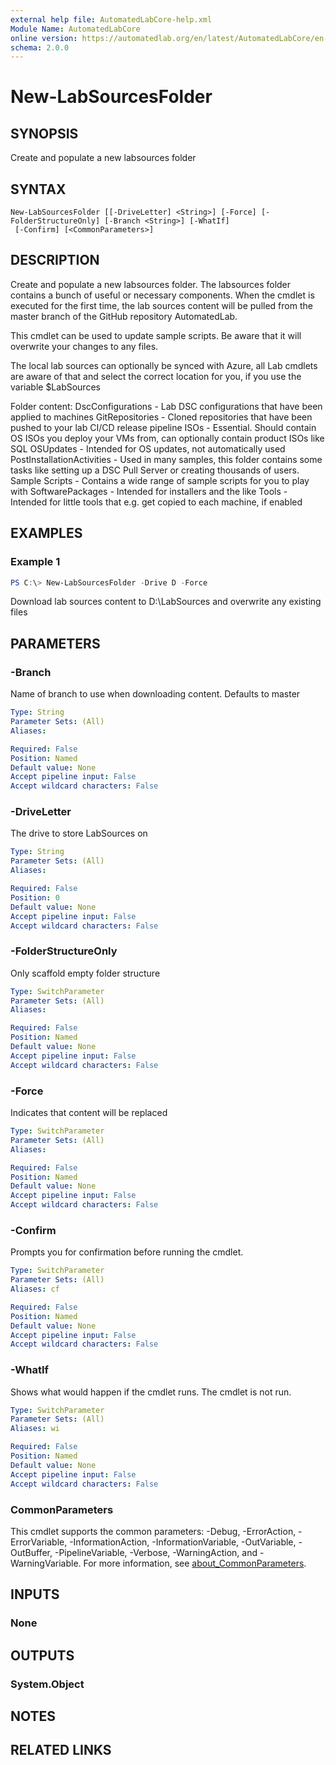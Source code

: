 ```yaml
---
external help file: AutomatedLabCore-help.xml
Module Name: AutomatedLabCore
online version: https://automatedlab.org/en/latest/AutomatedLabCore/en-us/New-LabSourcesFolder
schema: 2.0.0
---
```


# New-LabSourcesFolder

## SYNOPSIS
Create and populate a new labsources folder

## SYNTAX

```
New-LabSourcesFolder [[-DriveLetter] <String>] [-Force] [-FolderStructureOnly] [-Branch <String>] [-WhatIf]
 [-Confirm] [<CommonParameters>]
```

## DESCRIPTION
Create and populate a new labsources folder. The labsources folder contains a bunch
of useful or necessary components. When the cmdlet is executed for the first time, the
lab sources content will be pulled from the master branch of the GitHub repository AutomatedLab.

This cmdlet can be used to update sample scripts. Be aware that it will overwrite your changes to any files.

The local lab sources can optionally be synced with Azure, all Lab cmdlets are aware of that and select the
correct location for you, if you use the variable $LabSources

Folder content:
DscConfigurations - Lab DSC configurations that have been applied to machines
GitRepositories - Cloned repositories that have been pushed to your lab CI/CD release pipeline
ISOs - Essential. Should contain OS ISOs you deploy your VMs from, can optionally contain product ISOs like SQL
OSUpdates - Intended for OS updates, not automatically used
PostInstallationActivities - Used in many samples, this folder contains some tasks like setting up a DSC Pull Server or creating thousands of users.
Sample Scripts - Contains a wide range of sample scripts for you to play with
SoftwarePackages - Intended for installers and the like
Tools - Intended for little tools that e.g. get copied to each machine, if enabled

## EXAMPLES

### Example 1
```powershell
PS C:\> New-LabSourcesFolder -Drive D -Force
```

Download lab sources content to D:\LabSources and overwrite any existing files

## PARAMETERS

### -Branch
Name of branch to use when downloading content. Defaults to master

```yaml
Type: String
Parameter Sets: (All)
Aliases:

Required: False
Position: Named
Default value: None
Accept pipeline input: False
Accept wildcard characters: False
```

### -DriveLetter
The drive to store LabSources on

```yaml
Type: String
Parameter Sets: (All)
Aliases:

Required: False
Position: 0
Default value: None
Accept pipeline input: False
Accept wildcard characters: False
```

### -FolderStructureOnly
Only scaffold empty folder structure

```yaml
Type: SwitchParameter
Parameter Sets: (All)
Aliases:

Required: False
Position: Named
Default value: None
Accept pipeline input: False
Accept wildcard characters: False
```

### -Force
Indicates that content will be replaced

```yaml
Type: SwitchParameter
Parameter Sets: (All)
Aliases:

Required: False
Position: Named
Default value: None
Accept pipeline input: False
Accept wildcard characters: False
```

### -Confirm
Prompts you for confirmation before running the cmdlet.

```yaml
Type: SwitchParameter
Parameter Sets: (All)
Aliases: cf

Required: False
Position: Named
Default value: None
Accept pipeline input: False
Accept wildcard characters: False
```

### -WhatIf
Shows what would happen if the cmdlet runs.
The cmdlet is not run.

```yaml
Type: SwitchParameter
Parameter Sets: (All)
Aliases: wi

Required: False
Position: Named
Default value: None
Accept pipeline input: False
Accept wildcard characters: False
```

### CommonParameters
This cmdlet supports the common parameters: -Debug, -ErrorAction, -ErrorVariable, -InformationAction, -InformationVariable, -OutVariable, -OutBuffer, -PipelineVariable, -Verbose, -WarningAction, and -WarningVariable. For more information, see [about_CommonParameters](http://go.microsoft.com/fwlink/?LinkID=113216).

## INPUTS

### None
## OUTPUTS

### System.Object
## NOTES

## RELATED LINKS

